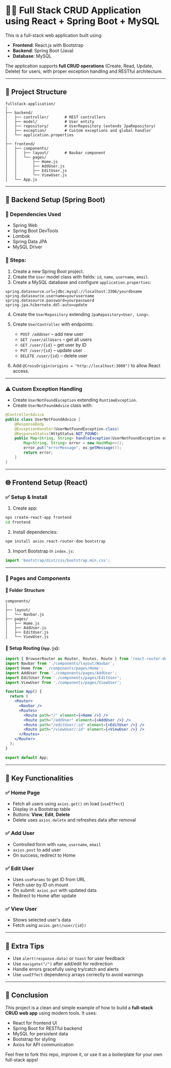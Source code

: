 
# 👨‍💻 Full Stack CRUD Application using React + Spring Boot + MySQL

This is a full-stack web application built using:

- **Frontend**: React.js with Bootstrap
- **Backend**: Spring Boot (Java)
- **Database**: MySQL

The application supports **full CRUD operations** (Create, Read, Update, Delete) for users, with proper exception handling and RESTful architecture.

---

## 📁 Project Structure

```
fullstack-application/
│
├── backend/
│   ├── controller/       # REST controllers
│   ├── model/            # User entity
│   ├── repository/       # UserRepository (extends JpaRepository)
│   ├── exception/        # Custom exceptions and global handler
│   └── application.properties
│
├── frontend/
│   ├── components/
│   │   ├── layout/       # Navbar component
│   │   └── pages/
│   │       ├── Home.js
│   │       ├── AddUser.js
│   │       ├── EditUser.js
│   │       └── ViewUser.js
│   └── App.js
```

---

## 🚀 Backend Setup (Spring Boot)

### 🔧 Dependencies Used
- Spring Web
- Spring Boot DevTools
- Lombok
- Spring Data JPA
- MySQL Driver

### 📌 Steps:

1. Create a new Spring Boot project.
2. Create the `User` model class with fields: `id`, `name`, `username`, `email`.
3. Create a MySQL database and configure `application.properties`:

```properties
spring.datasource.url=jdbc:mysql://localhost:3306/yourdbname
spring.datasource.username=yourusername
spring.datasource.password=yourpassword
spring.jpa.hibernate.ddl-auto=update
```

4. Create the `UserRepository` extending `JpaRepository<User, Long>`.
5. Create `UserController` with endpoints:
   - `POST /addUser` – add new user
   - `GET /user/allUsers` – get all users
   - `GET /user/{id}` – get user by ID
   - `PUT /user/{id}` – update user
   - `DELETE /user/{id}` – delete user

6. Add `@CrossOrigin(origins = "http://localhost:3000")` to allow React access.

---

### ⚠️ Custom Exception Handling

- Create `UserNotFoundException` extending `RuntimeException`.
- Create `UserNotFoundAdvice` class with:

```java
@ControllerAdvice
public class UserNotFoundAdvice {
    @ResponseBody
    @ExceptionHandler(UserNotFoundException.class)
    @ResponseStatus(HttpStatus.NOT_FOUND)
    public Map<String, String> handleException(UserNotFoundException ex) {
        Map<String, String> error = new HashMap<>();
        error.put("errorMessage", ex.getMessage());
        return error;
    }
}
```

---

## 🌐 Frontend Setup (React)

### ✅ Setup & Install

1. Create app:

```bash
npx create-react-app frontend
cd frontend
```

2. Install dependencies:

```bash
npm install axios react-router-dom bootstrap
```

3. Import Bootstrap in `index.js`:

```js
import 'bootstrap/dist/css/bootstrap.min.css';
```

---

### 📄 Pages and Components

#### 📌 Folder Structure

```
components/
│
├── layout/
│   └── Navbar.js
├── pages/
│   ├── Home.js
│   ├── AddUser.js
│   ├── EditUser.js
│   └── ViewUser.js
```

#### 🧭 Setup Routing (`App.js`):

```jsx
import { BrowserRouter as Router, Routes, Route } from 'react-router-dom';
import Navbar from './components/layout/Navbar';
import Home from './components/pages/Home';
import AddUser from './components/pages/AddUser';
import EditUser from './components/pages/EditUser';
import ViewUser from './components/pages/ViewUser';

function App() {
  return (
    <Router>
      <Navbar />
      <Routes>
        <Route path="/" element={<Home />} />
        <Route path="/addUser" element={<AddUser />} />
        <Route path="/editUser/:id" element={<EditUser />} />
        <Route path="/viewUser/:id" element={<ViewUser />} />
      </Routes>
    </Router>
  );
}

export default App;
```

---

## 🧠 Key Functionalities

### ✅ Home Page
- Fetch all users using `axios.get()` on load (`useEffect`)
- Display in a Bootstrap table
- Buttons: **View**, **Edit**, **Delete**
- Delete uses `axios.delete` and refreshes data after removal

### ✅ Add User
- Controlled form with `name`, `username`, `email`
- `axios.post` to add user
- On success, redirect to Home

### ✅ Edit User
- Uses `useParams` to get ID from URL
- Fetch user by ID on mount
- On submit: `axios.put` with updated data
- Redirect to Home after update

### ✅ View User
- Shows selected user's data
- Fetch using `axios.get(/user/{id})`

---

## 🧪 Extra Tips

- Use `alert(response.data)` or `toast` for user feedback
- Use `navigate("/")` after add/edit for redirection
- Handle errors gracefully using try/catch and alerts
- Use `useEffect` dependency arrays correctly to avoid warnings

---


## 📌 Conclusion

This project is a clean and simple example of how to build a **full-stack CRUD web app** using modern tools. It uses:
- React for frontend UI
- Spring Boot for RESTful backend
- MySQL for persistent data
- Bootstrap for styling
- Axios for API communication

Feel free to fork this repo, improve it, or use it as a boilerplate for your own full-stack apps!
